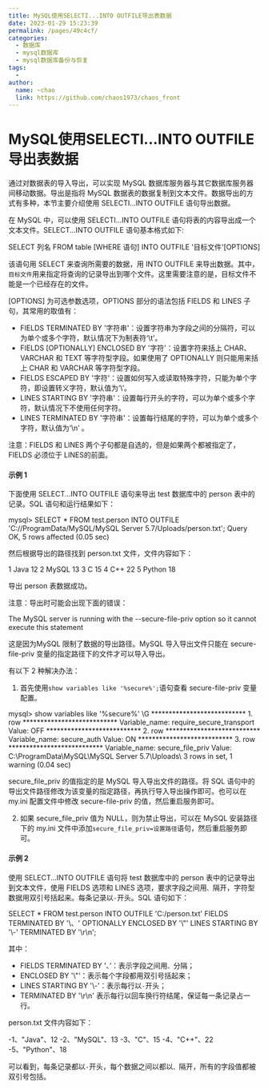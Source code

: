 ```yaml
---
title: MySQL使用SELECTI...INTO OUTFILE导出表数据
date: 2023-01-29 15:23:39
permalink: /pages/49c4cf/
categories:
  - 数据库
  - mysql数据库
  - mysql数据库备份与恢复
tags:
  - 
author: 
  name: ~chao
  link: https://github.com/chaos1973/chaos_front
---
```

# MySQL使用SELECTI...INTO OUTFILE导出表数据

通过对数据表的导入导出，可以实现 MySQL 数据库服务器与其它数据库服务器间移动数据。导出是指将 MySQL 数据表的数据复制到文本文件。数据导出的方式有多种，本节主要介绍使用 SELECTI...INTO OUTFILE 语句导出数据。  

在 MySQL 中，可以使用 SELECTI...INTO OUTFILE 语句将表的内容导出成一个文本文件。SELECT...INTO OUTFILE 语句基本格式如下:

SELECT 列名 FROM table \[WHERE 语句\] INTO OUTFILE '目标文件'\[OPTIONS\]

该语句用 SELECT 来查询所需要的数据，用 INTO OUTFILE 来导出数据。其中，`目标文件`用来指定将查询的记录导出到哪个文件。这里需要注意的是，目标文件不能是一个已经存在的文件。  

\[OPTIONS\] 为可选参数选项，OPTIONS 部分的语法包括 FIELDS 和 LINES 子句，其常用的取值有：  

- FIELDS TERMINATED BY '字符串'：设置字符串为字段之间的分隔符，可以为单个或多个字符，默认情况下为制表符‘\\t’。
- FIELDS \[OPTIONALLY\] ENCLOSED BY '字符'：设置字符来括上 CHAR、VARCHAR 和 TEXT 等字符型字段。如果使用了 OPTIONALLY 则只能用来括上 CHAR 和 VARCHAR 等字符型字段。
- FIELDS ESCAPED BY '字符'：设置如何写入或读取特殊字符，只能为单个字符，即设置转义字符，默认值为‘\\’。
- LINES STARTING BY '字符串'：设置每行开头的字符，可以为单个或多个字符，默认情况下不使用任何字符。
- LINES TERMINATED BY '字符串'：设置每行结尾的字符，可以为单个或多个字符，默认值为‘\\n’ 。

  

注意：FIELDS 和 LINES 两个子句都是自选的，但是如果两个都被指定了，FIELDS 必须位于 LINES的前面。

#### 示例 1

下面使用 SELECT...INTO OUTFILE 语句来导出 test 数据库中的 person 表中的记录。SQL 语句和运行结果如下：

mysql> SELECT \* FROM test.person INTO OUTFILE 'C://ProgramData/MySQL/MySQL Server 5.7/Uploads/person.txt';
Query OK, 5 rows affected (0.05 sec)

然后根据导出的路径找到 person.txt 文件，文件内容如下：

1    Java 12
2    MySQL     13
3    C      15
4    C++  22
5    Python     18

导出 person 表数据成功。  

注意：导出时可能会出现下面的错误：

The MySQL server is running with the --secure-file-priv option so it cannot execute this statement

这是因为MySQL 限制了数据的导出路径。MySQL 导入导出文件只能在 secure-file-priv 变量的指定路径下的文件才可以导入导出。  

有以下 2 种解决办法：  

1) 首先使用`show variables like '%secure%';`语句查看 secure-file-priv 变量配置。

mysql> show variables like '%secure%' \\G
\*\*\*\*\*\*\*\*\*\*\*\*\*\*\*\*\*\*\*\*\*\*\*\*\*\*\* 1. row \*\*\*\*\*\*\*\*\*\*\*\*\*\*\*\*\*\*\*\*\*\*\*\*\*\*\*
Variable\_name: require\_secure\_transport
        Value: OFF
\*\*\*\*\*\*\*\*\*\*\*\*\*\*\*\*\*\*\*\*\*\*\*\*\*\*\* 2. row \*\*\*\*\*\*\*\*\*\*\*\*\*\*\*\*\*\*\*\*\*\*\*\*\*\*\*
Variable\_name: secure\_auth
        Value: ON
\*\*\*\*\*\*\*\*\*\*\*\*\*\*\*\*\*\*\*\*\*\*\*\*\*\*\* 3. row \*\*\*\*\*\*\*\*\*\*\*\*\*\*\*\*\*\*\*\*\*\*\*\*\*\*\*
Variable\_name: secure\_file\_priv
        Value: C:\\ProgramData\\MySQL\\MySQL Server 5.7\\Uploads\\
3 rows in set, 1 warning (0.04 sec)

secure\_file\_priv 的值指定的是 MySQL 导入导出文件的路径。将 SQL 语句中的导出文件路径修改为该变量的指定路径，再执行导入导出操作即可。也可以在 my.ini 配置文件中修改 secure-file-priv 的值，然后重启服务即可。  

2) 如果 secure\_file\_priv 值为 NULL，则为禁止导出，可以在 MySQL 安装路径下的 my.ini 文件中添加`secure_file_priv=设置路径`语句，然后重启服务即可。

#### 示例 2

使用 SELECT...INTO OUTFILE 语句将 test 数据库中的 person 表中的记录导出到文本文件，使用 FIELDS 选项和 LINES 选项，要求字段之间用`、`隔开，字符型数据用双引号括起来。每条记录以`-`开头。SQL 语句如下：

SELECT \* FROM test.person INTO OUTFILE 'C:/person.txt'
    FIELDS TERMINATED BY '\\、' OPTIONALLY ENCLOSED BY '\\"' LINES STARTING BY '\\-'
TERMINATED BY '\\r\\n';

其中：  

- FIELDS TERMINATED BY '、’：表示字段之间用`、`分隔；
- ENCLOSED BY '\\"'：表示每个字段都用双引号括起来；
- LINES STARTING BY '\\-'：表示每行以`-`开头；
- TERMINATED BY '\\r\\n' 表示每行以回车换行符结尾，保证每一条记录占一行。

  

person.txt 文件内容如下：

\-1、"Java"、12
-2、"MySQL"、13
-3、"C"、15
-4、"C++"、22
-5、"Python"、18

可以看到，每条记录都以`-`开头，每个数据之间以都以`、`隔开，所有的字段值都被双引号包括。